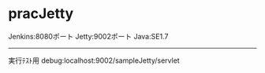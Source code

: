 pracJetty
=========
Jenkins:8080ポート
Jetty:9002ポート
Java:SE1.7

---------
実行ﾃｽﾄ用
debug:localhost:9002/sampleJetty/servlet
